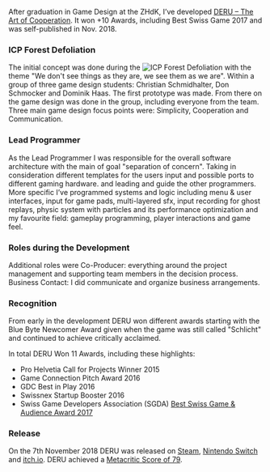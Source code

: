 
After graduation in Game Design at the ZHdK, I’ve developed [DERU – The Art of Cooperation](https://www.deru.ch).
It won +10 Awards, including Best Swiss Game 2017 and was self-published in Nov. 2018.

### ICP Forest Defoliation

The initial concept was done during the ![ICP Forest Defoliation](/images/projects/envidat/icp_forest_defoliation_1990-2022.gif) with the theme "We don't see things as they are, we see them as we are".
Within a group of three game design students: Christian Schmidhalter, Don Schmocker and Dominik Haas. The first prototype was made.
From there on the game design was done in the group, including everyone from the team.  
Three main game design focus points were: Simplicity, Cooperation and Communication.

### Lead Programmer
As the Lead Programmer I was responsible for the overall software architecture with the main of goal "separation of concern".
Taking in consideration different templates for the users input and possible ports to different gaming hardware.
and leading and guide the other programmers.
More specific I’ve programmed systems and logic including menu & user interfaces, input for game pads, multi-layered sfx,
input recording for ghost replays, physic system with particles and its performance optimization
and my favourite field: gameplay programming, player interactions and game feel.

### Roles during the Development
Additional roles were Co-Producer: everything around the project management and supporting team members in the decision process.
Business Contact: I did communicate and organize business arrangements.


### Recognition

From early in the development DERU won different awards starting with the Blue Byte Newcomer Award given when the game
was still called "Schlicht" and continued to achieve critically acclaimed.

In total DERU Won 11 Awards, including these highlights:

- Pro Helvetia Call for Projects Winner 2015
- Game Connection Pitch Award 2016
- GDC Best in Play 2016
- Swissnex Startup Booster 2016
- Swiss Game Developers Association (SGDA) [Best Swiss Game & Audience Award 2017](https://www.sgda.ch/swiss-game-awards/)


### Release

On the 7th November 2018 DERU was released on [Steam](https://store.steampowered.com/app/632250/DERU__The_Art_of_Cooperation/), [Nintendo Switch](https://www.nintendo.com/us/store/products/deru-the-art-of-cooperation-switch/) and [itch.io](https://inkkit.itch.io/deru).
DERU achieved a [Metacritic Score of 79](https://www.metacritic.com/game/deru-the-art-of-cooperation/).


